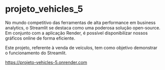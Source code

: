 # projeto_vehicles_5

No mundo competitivo das ferramentas de alta performance em business analytics, o Streamlit se destaca como uma poderosa solução open-source. Em conjunto com a aplicação Render, é possível disponibilizar nossos gráficos online de forma eficiente.

Este projeto, referente à venda de veículos, tem como objetivo demonstrar o funcionamento do Streamlit.






https://projeto-vehicles-5.onrender.com


